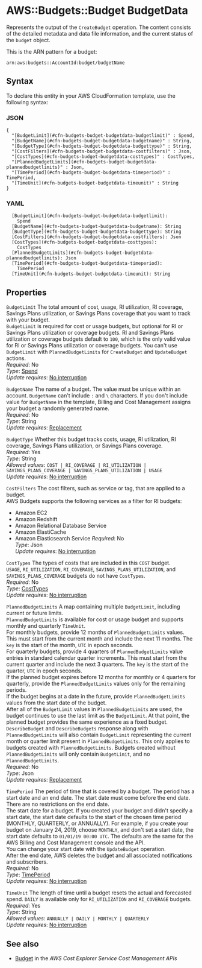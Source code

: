 # AWS::Budgets::Budget BudgetData<a name="aws-properties-budgets-budget-budgetdata"></a>

Represents the output of the `CreateBudget` operation\. The content consists of the detailed metadata and data file information, and the current status of the `budget` object\.

This is the ARN pattern for a budget: 

 `arn:aws:budgets::AccountId:budget/budgetName` 

## Syntax<a name="aws-properties-budgets-budget-budgetdata-syntax"></a>

To declare this entity in your AWS CloudFormation template, use the following syntax:

### JSON<a name="aws-properties-budgets-budget-budgetdata-syntax.json"></a>

```
{
  "[BudgetLimit](#cfn-budgets-budget-budgetdata-budgetlimit)" : Spend,
  "[BudgetName](#cfn-budgets-budget-budgetdata-budgetname)" : String,
  "[BudgetType](#cfn-budgets-budget-budgetdata-budgettype)" : String,
  "[CostFilters](#cfn-budgets-budget-budgetdata-costfilters)" : Json,
  "[CostTypes](#cfn-budgets-budget-budgetdata-costtypes)" : CostTypes,
  "[PlannedBudgetLimits](#cfn-budgets-budget-budgetdata-plannedbudgetlimits)" : Json,
  "[TimePeriod](#cfn-budgets-budget-budgetdata-timeperiod)" : TimePeriod,
  "[TimeUnit](#cfn-budgets-budget-budgetdata-timeunit)" : String
}
```

### YAML<a name="aws-properties-budgets-budget-budgetdata-syntax.yaml"></a>

```
  [BudgetLimit](#cfn-budgets-budget-budgetdata-budgetlimit): 
    Spend
  [BudgetName](#cfn-budgets-budget-budgetdata-budgetname): String
  [BudgetType](#cfn-budgets-budget-budgetdata-budgettype): String
  [CostFilters](#cfn-budgets-budget-budgetdata-costfilters): Json
  [CostTypes](#cfn-budgets-budget-budgetdata-costtypes): 
    CostTypes
  [PlannedBudgetLimits](#cfn-budgets-budget-budgetdata-plannedbudgetlimits): Json
  [TimePeriod](#cfn-budgets-budget-budgetdata-timeperiod): 
    TimePeriod
  [TimeUnit](#cfn-budgets-budget-budgetdata-timeunit): String
```

## Properties<a name="aws-properties-budgets-budget-budgetdata-properties"></a>

`BudgetLimit`  <a name="cfn-budgets-budget-budgetdata-budgetlimit"></a>
The total amount of cost, usage, RI utilization, RI coverage, Savings Plans utilization, or Savings Plans coverage that you want to track with your budget\.  
 `BudgetLimit` is required for cost or usage budgets, but optional for RI or Savings Plans utilization or coverage budgets\. RI and Savings Plans utilization or coverage budgets default to `100`, which is the only valid value for RI or Savings Plans utilization or coverage budgets\. You can't use `BudgetLimit` with `PlannedBudgetLimits` for `CreateBudget` and `UpdateBudget` actions\.   
*Required*: No  
*Type*: [Spend](aws-properties-budgets-budget-spend.md)  
*Update requires*: [No interruption](https://docs.aws.amazon.com/AWSCloudFormation/latest/UserGuide/using-cfn-updating-stacks-update-behaviors.html#update-no-interrupt)

`BudgetName`  <a name="cfn-budgets-budget-budgetdata-budgetname"></a>
The name of a budget\. The value must be unique within an account\. `BudgetName` can't include `:` and `\` characters\. If you don't include value for `BudgetName` in the template, Billing and Cost Management assigns your budget a randomly generated name\.  
*Required*: No  
*Type*: String  
*Update requires*: [Replacement](https://docs.aws.amazon.com/AWSCloudFormation/latest/UserGuide/using-cfn-updating-stacks-update-behaviors.html#update-replacement)

`BudgetType`  <a name="cfn-budgets-budget-budgetdata-budgettype"></a>
Whether this budget tracks costs, usage, RI utilization, RI coverage, Savings Plans utilization, or Savings Plans coverage\.  
*Required*: Yes  
*Type*: String  
*Allowed values*: `COST | RI_COVERAGE | RI_UTILIZATION | SAVINGS_PLANS_COVERAGE | SAVINGS_PLANS_UTILIZATION | USAGE`  
*Update requires*: [No interruption](https://docs.aws.amazon.com/AWSCloudFormation/latest/UserGuide/using-cfn-updating-stacks-update-behaviors.html#update-no-interrupt)

`CostFilters`  <a name="cfn-budgets-budget-budgetdata-costfilters"></a>
The cost filters, such as service or tag, that are applied to a budget\.  
 AWS Budgets supports the following services as a filter for RI budgets:  
+ Amazon EC2
+ Amazon Redshift
+ Amazon Relational Database Service
+ Amazon ElastiCache
+ Amazon Elasticsearch Service
*Required*: No  
*Type*: Json  
*Update requires*: [No interruption](https://docs.aws.amazon.com/AWSCloudFormation/latest/UserGuide/using-cfn-updating-stacks-update-behaviors.html#update-no-interrupt)

`CostTypes`  <a name="cfn-budgets-budget-budgetdata-costtypes"></a>
The types of costs that are included in this `COST` budget\.  
 `USAGE`, `RI_UTILIZATION`, `RI_COVERAGE`, `SAVINGS_PLANS_UTILIZATION`, and `SAVINGS_PLANS_COVERAGE` budgets do not have `CostTypes`\.  
*Required*: No  
*Type*: [CostTypes](aws-properties-budgets-budget-costtypes.md)  
*Update requires*: [No interruption](https://docs.aws.amazon.com/AWSCloudFormation/latest/UserGuide/using-cfn-updating-stacks-update-behaviors.html#update-no-interrupt)

`PlannedBudgetLimits`  <a name="cfn-budgets-budget-budgetdata-plannedbudgetlimits"></a>
A map containing multiple `BudgetLimit`, including current or future limits\.  
 `PlannedBudgetLimits` is available for cost or usage budget and supports monthly and quarterly `TimeUnit`\.   
For monthly budgets, provide 12 months of `PlannedBudgetLimits` values\. This must start from the current month and include the next 11 months\. The `key` is the start of the month, `UTC` in epoch seconds\.   
For quarterly budgets, provide 4 quarters of `PlannedBudgetLimits` value entries in standard calendar quarter increments\. This must start from the current quarter and include the next 3 quarters\. The `key` is the start of the quarter, `UTC` in epoch seconds\.   
If the planned budget expires before 12 months for monthly or 4 quarters for quarterly, provide the `PlannedBudgetLimits` values only for the remaining periods\.  
If the budget begins at a date in the future, provide `PlannedBudgetLimits` values from the start date of the budget\.   
After all of the `BudgetLimit` values in `PlannedBudgetLimits` are used, the budget continues to use the last limit as the `BudgetLimit`\. At that point, the planned budget provides the same experience as a fixed budget\.   
 `DescribeBudget` and `DescribeBudgets` response along with `PlannedBudgetLimits` will also contain `BudgetLimit` representing the current month or quarter limit present in `PlannedBudgetLimits`\. This only applies to budgets created with `PlannedBudgetLimits`\. Budgets created without `PlannedBudgetLimits` will only contain `BudgetLimit`, and no `PlannedBudgetLimits`\.  
*Required*: No  
*Type*: Json  
*Update requires*: [Replacement](https://docs.aws.amazon.com/AWSCloudFormation/latest/UserGuide/using-cfn-updating-stacks-update-behaviors.html#update-replacement)

`TimePeriod`  <a name="cfn-budgets-budget-budgetdata-timeperiod"></a>
The period of time that is covered by a budget\. The period has a start date and an end date\. The start date must come before the end date\. There are no restrictions on the end date\.   
The start date for a budget\. If you created your budget and didn't specify a start date, the start date defaults to the start of the chosen time period \(MONTHLY, QUARTERLY, or ANNUALLY\)\. For example, if you create your budget on January 24, 2019, choose `MONTHLY`, and don't set a start date, the start date defaults to `01/01/19 00:00 UTC`\. The defaults are the same for the AWS Billing and Cost Management console and the API\.  
You can change your start date with the `UpdateBudget` operation\.  
After the end date, AWS deletes the budget and all associated notifications and subscribers\.  
*Required*: No  
*Type*: [TimePeriod](aws-properties-budgets-budget-timeperiod.md)  
*Update requires*: [No interruption](https://docs.aws.amazon.com/AWSCloudFormation/latest/UserGuide/using-cfn-updating-stacks-update-behaviors.html#update-no-interrupt)

`TimeUnit`  <a name="cfn-budgets-budget-budgetdata-timeunit"></a>
The length of time until a budget resets the actual and forecasted spend\. `DAILY` is available only for `RI_UTILIZATION` and `RI_COVERAGE` budgets\.   
*Required*: Yes  
*Type*: String  
*Allowed values*: `ANNUALLY | DAILY | MONTHLY | QUARTERLY`  
*Update requires*: [No interruption](https://docs.aws.amazon.com/AWSCloudFormation/latest/UserGuide/using-cfn-updating-stacks-update-behaviors.html#update-no-interrupt)

## See also<a name="aws-properties-budgets-budget-budgetdata--seealso"></a>
+  [Budget](https://docs.aws.amazon.com/aws-cost-management/latest/APIReference/API_budgets_budget.html) in the *AWS Cost Explorer Service Cost Management APIs* 

